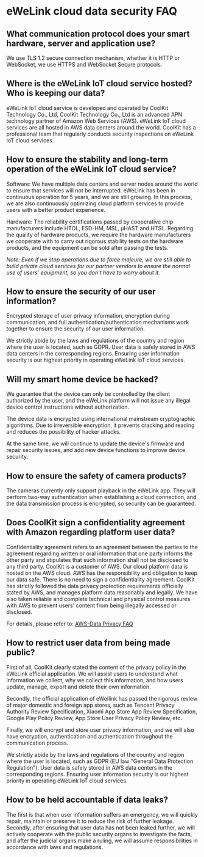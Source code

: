 <!--
 * @Author: Carl
 * @Date: 2020-05-25 19:50:02
 * @LastEditors: Carl
 * @LastEditTime: 2021-12-20 14:09:26
-->

# eWeLink cloud data security FAQ

## What communication protocol does your smart hardware, server and application use?

We use TLS 1.2 secure connection mechanism, whether it is HTTP or WebSocket, we use HTTPS and WebSocket Secure protocols.

## Where is the eWeLink IoT cloud service hosted? Who is keeping our data?

eWeLink IoT cloud service is developed and operated by CoolKit Technology Co., Ltd, CoolKit Technology Co., Ltd is an advanced APN technology partner of Amazon Web Services (AWS). eWeLink IoT cloud services are all hosted in AWS data centers around the world. CoolKit has a professional team that regularly conducts security inspections on eWeLink IoT cloud services.

## How to ensure the stability and long-term operation of the eWeLink IoT cloud service?

Software: We have multiple data centers and server nodes around the world to ensure that services will not be interrupted. eWeLink has been in continuous operation for 5 years, and we are still growing. In this process, we are also continuously optimizing cloud platform services to provide users with a better product experience.

Hardware: The reliability certifications passed by cooperative chip manufacturers include HTOL, ESD-HM, MSL, μHAST and HTSL. Regarding the quality of hardware products, we require the hardware manufacturers we cooperate with to carry out rigorous stability tests on the hardware products, and the equipment can be sold after passing the tests.

_Note: Even if we stop operations due to force majeure, we are still able to build private cloud services for our partner vendors to ensure the normal use of users’ equipment, so you don’t have to worry about it._

## How to ensure the security of our user information?

Encrypted storage of user privacy information, encryption during communication, and full authentication/authentication mechanisms work together to ensure the security of our user information.

We strictly abide by the laws and regulations of the country and region where the user is located, such as GDPR. User data is safely stored in AWS data centers in the corresponding regions. Ensuring user information security is our highest priority in operating eWeLink IoT cloud services.

## Will my smart home device be hacked?

We guarantee that the device can only be controlled by the client authorized by the user, and the eWeLink platform will not issue any illegal device control instructions without authorization.

The device data is encrypted using international mainstream cryptographic algorithms. Due to irreversible encryption, it prevents cracking and reading and reduces the possibility of hacker attacks.

At the same time, we will continue to update the device's firmware and repair security issues, and add new device functions to improve device security.

## How to ensure the safety of camera products?

The cameras currently only support playback in the eWeLink app. They will perform two-way authentication when establishing a cloud connection, and the data transmission process is encrypted, so security can be guaranteed.

## Does CoolKit sign a confidentiality agreement with Amazon regarding platform user data?

Confidentiality agreement refers to an agreement between the parties to the agreement regarding written or oral information that one party informs the other party and stipulates that such information shall not be disclosed to any third party. CoolKit is a customer of AWS. Our cloud platform data is hosted on the AWS cloud. AWS has the responsibility and obligation to keep our data safe. There is no need to sign a confidentiality agreement. CoolKit has strictly followed the data privacy protection requirements officially stated by AWS, and manages platform data reasonably and legally. We have also taken reliable and complete technical and physical control measures with AWS to prevent users' content from being illegally accessed or disclosed.

For details, please refer to: [AWS-Data Privacy FAQ](https://aws.amazon.com/cn/compliance/data-privacy-faq/)

## How to restrict user data from being made public?

First of all, CoolKit clearly stated the content of the privacy policy in the eWeLink official application. We will assist users to understand what information we collect, why we collect this information, and how users update, manage, export and delete their own information.

Secondly, the official application of eWeilink has passed the rigorous review of major domestic and foreign app stores, such as Tencent Privacy Authority Review Specification, Xiaomi App Store App Review Specification, Google Play Policy Review, App Store User Privacy Policy Review, etc.

Finally, we will encrypt and store user privacy information, and we will also have encryption, authentication and authentication throughout the communication process.

We strictly abide by the laws and regulations of the country and region where the user is located, such as GDPR (EU law "General Data Protection Regulation"). User data is safely stored in AWS data centers in the corresponding regions. Ensuring user information security is our highest priority in operating eWeLink IoT cloud services.

## How to be held accountable if data leaks?

The first is that when user information suffers an emergency, we will quickly repair, maintain or preserve it to reduce the risk of further leakage. Secondly, after ensuring that user data has not been leaked further, we will actively cooperate with the public security organs to investigate the facts, and after the judicial organs make a ruling, we will assume responsibilities in accordance with laws and regulations.

